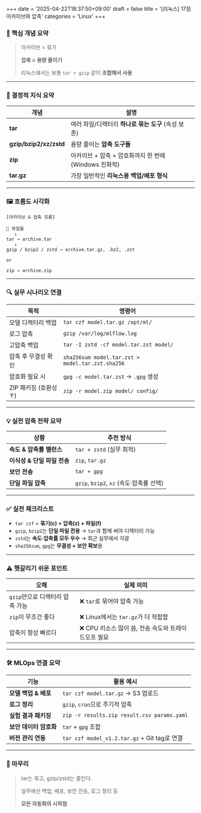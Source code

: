 +++
date = '2025-04-22T18:37:50+09:00'
draft = false
title = '[리눅스] 17장. 아카이브와 압축'
categories = 'Linux'
+++

### 📌 핵심 개념 요약

> 아카이브 = 묶기
> 
> 
> **압축 = 용량 줄이기**
> 
> 리눅스에서는 보통 `tar + gzip` 같이 **조합해서 사용**
> 

---

### 🧠 결정적 지식 요약

| 개념 | 설명 |
| --- | --- |
| **tar** | 여러 파일/디렉터리 **하나로 묶는 도구** (속성 보존) |
| **gzip/bzip2/xz/zstd** | 용량 줄이는 **압축 도구들** |
| **zip** | 아카이브 + 압축 + 암호화까지 한 번에 (Windows 친화적) |
| **tar.gz** | 가장 일반적인 **리눅스용 백업/배포 형식** |

---

### 🖼️ 흐름도 시각화

```
[아카이브 & 압축 흐름]

📁 파일들
   ↓
tar → archive.tar
   ↓
gzip / bzip2 / zstd → archive.tar.gz, .bz2, .zst

or

zip → archive.zip
```

---

### 🔍 실무 시나리오 연결

| 목적 | 명령어 |
| --- | --- |
| 모델 디렉터리 백업 | `tar czf model.tar.gz /opt/ml/` |
| 로그 압축 | `gzip /var/log/mlflow.log` |
| 고압축 백업 | `tar -I zstd -cf model.tar.zst model/` |
| 압축 후 무결성 확인 | `sha256sum model.tar.zst > model.tar.zst.sha256` |
| 암호화 필요 시 | `gpg -c model.tar.zst` → `.gpg` 생성 |
| ZIP 패키징 (호환성↑) | `zip -r model.zip model/ config/` |

---

### 💡 실전 압축 전략 요약

| 상황 | 추천 방식 |
| --- | --- |
| **속도 & 압축률 밸런스** | `tar + zstd` (실무 최적) |
| **이식성 & 단일 파일 전송** | `zip`, `tar.gz` |
| **보안 전송** | `tar + gpg` |
| **단일 파일 압축** | `gzip`, `bzip2`, `xz` (속도·압축률 선택) |

---

### ✅ 실전 체크리스트

- `tar czf` = **묶기(c) + 압축(z) + 파일(f)**
- `gzip`, `bzip2`는 **단일 파일 전용** → `tar`과 함께 써야 디렉터리 가능
- `zstd`는 **속도·압축률 모두 우수** → 최근 실무에서 각광
- `sha256sum`, `gpg`는 **무결성 + 보안 확보**용

---

### ⚠️ 헷갈리기 쉬운 포인트

| 오해 | 실제 의미 |
| --- | --- |
| `gzip`만으로 디렉터리 압축 가능 | ❌ `tar`로 묶어야 압축 가능 |
| `zip`이 무조건 좋다 | ❌ Linux에서는 `tar.gz`가 더 적합함 |
| 압축이 항상 빠르다 | ❌ CPU 리소스 많이 씀, 전송 속도와 트레이드오프 필요 |

---

### 🛠️ MLOps 연결 요약

| 기능 | 활용 예시 |
| --- | --- |
| **모델 백업 & 배포** | `tar czf model.tar.gz` → S3 업로드 |
| **로그 정리** | `gzip`, `cron`으로 주기적 압축 |
| **실험 결과 패키징** | `zip -r results.zip result.csv params.yaml` |
| **보안 데이터 암호화** | `tar` + `gpg` 조합 |
| **버전 관리 연동** | `tar czf model_v1.2.tar.gz` + Git tag로 연결 |

---

### 🏁 마무리

> tar는 묶고, gzip/zstd는 줄인다.
> 
> 
> 실무에선 백업, 배포, 보안 전송, 로그 정리 등
> 
> **모든 자동화의 시작점**
>
